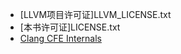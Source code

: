 
* [LLVM项目许可证]LLVM_LICENSE.txt
* [本书许可证]LICENSE.txt
* [Clang CFE Internals](docs/clang_cfe_internals_manual.md)
